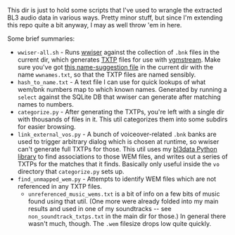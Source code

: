 This dir is just to hold some scripts that I've used to wrangle the extracted
BL3 audio data in various ways.  Pretty minor stuff, but since I'm extending
this repo quite a bit anyway, I may as well throw 'em in here.

Some brief summaries:

* `wwiser-all.sh` - Runs [wwiser](https://github.com/bnnm/wwiser) against the
  collection of `.bnk` files in the current dir, which generates
  [TXTP](https://github.com/vgmstream/vgmstream/blob/master/doc/TXTP.md) files
  for use with [vgmstream](https://vgmstream.org/).  Make sure you've got
  [this name-suggestion file](https://raw.githubusercontent.com/bnnm/wwiser-utils/master/wwnames/Borderlands%203%20%28PC%29.txt)
  in the current dir with the name `wwnames.txt`, so that the TXTP files are
  named sensibly.
* `hash_to_name.txt` - A text file I can use for quick lookups of what
  wem/bnk numbers map to which known names.  Generated by running a `select`
  against the SQLite DB that wwiser can generate after matching names to
  numbers.
* `categorize.py` - After generating the TXTPs, you're left with a single
  dir with thousands of files in it.  This util categorizes them into some
  subdirs for easier browsing.
* `link_external_vos.py` - A bunch of voiceover-related `.bnk` banks are
  used to trigger arbitrary dialog which is chosen at runtime, so wwiser
  can't generate full TXTPs for those.  This util uses my
  [bl3data Python library](https://github.com/BLCM/bl3mods/tree/master/python_mod_helpers)
  to find associations to those WEM files, and writes out a series of TXTPs
  for the matches that it finds.  Basically only useful inside the `vo`
  directory that `categorize.py` sets up.
* `find_unmapped_wem.py` - Attempts to identify WEM files which are not
  referenced in any TXTP files.
  * `unreferenced_music_wems.txt` is a bit of info on a few bits of music
    found using that util.  (One more were already folded into my main
    results and used in one of my soundtracks -- see `non_soundtrack_txtps.txt`
    in the main dir for those.)  In general there wasn't much, though.
    The `.wem` filesize drops low quite quickly.

